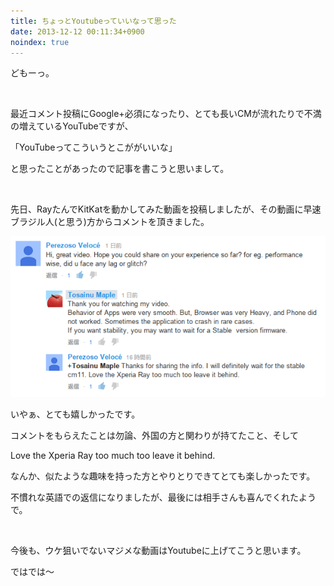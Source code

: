 ```yaml
---
title: ちょっとYoutubeっていいなって思った
date: 2013-12-12 00:11:34+0900
noindex: true
---
```

どもーっ。

&nbsp;

最近コメント投稿にGoogle+必須になったり、とても長いCMが流れたりで不満の増えているYouTubeですが、

「YouTubeってこういうとこががいいな」

と思ったことがあったので記事を書こうと思いまして。

&nbsp;

先日、RayたんでKitKatを動かしてみた動画を投稿しましたが、その動画に早速ブラジル人(と思う)方からコメントを頂きました。


![](./2013-12-11-235331_1920x1080_scrot.png)


いやぁ、とても嬉しかったです。

コメントをもらえたことは勿論、外国の方と関わりが持てたこと、そして

<span class="fontsize6">Love the Xperia Ray too much too leave it behind.﻿</span>

なんか、似たような趣味を持った方とやりとりできてとても楽しかったです。

不慣れな英語での返信になりましたが、最後には相手さんも喜んでくれたようで。

&nbsp;

今後も、ウケ狙いでないマジメな動画はYoutubeに上げてこうと思います。

ではでは〜
